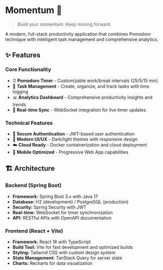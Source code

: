 # Momentum 🚀

> Build your momentum. Keep moving forward.

A modern, full-stack productivity application that combines Pomodoro technique with intelligent task management and comprehensive analytics.

## ✨ Features

### Core Functionality
- ⏰ **Pomodoro Timer** - Customizable work/break intervals (25/5/15 min)
- 📝 **Task Management** - Create, organize, and track tasks with time logging
- 📊 **Analytics Dashboard** - Comprehensive productivity insights and trends
- 🔄 **Real-time Sync** - WebSocket integration for live timer updates

### Technical Features
- 🔐 **Secure Authentication** - JWT-based user authentication
- 🎨 **Modern UI/UX** - Dark/light themes with responsive design
- ☁️ **Cloud Ready** - Docker containerization and cloud deployment
- 📱 **Mobile Optimized** - Progressive Web App capabilities

## 🏗️ Architecture

### Backend (Spring Boot)
- **Framework:** Spring Boot 3.x with Java 17
- **Database:** H2 (development) / PostgreSQL (production)
- **Security:** Spring Security with JWT
- **Real-time:** WebSocket for timer synchronization
- **API:** RESTful APIs with OpenAPI documentation

### Frontend (React + Vite)
- **Framework:** React 18 with TypeScript
- **Build Tool:** Vite for fast development and optimized builds
- **Styling:** Tailwind CSS with custom design system
- **State Management:** TanStack Query for server state
- **Charts:** Recharts for data visualization

